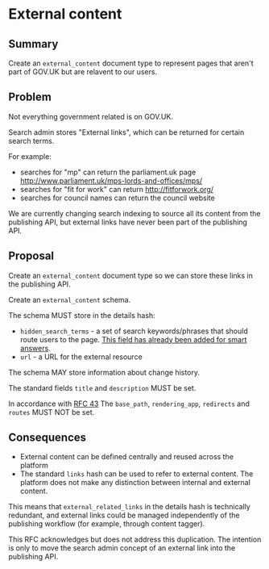 # External content

## Summary

Create an `external_content` document type to represent pages that aren't part
of GOV.UK but are relavent to our users.

## Problem

Not everything government related is on GOV.UK.

Search admin stores "External links", which can be returned for certain search terms.

For example:
- searches for "mp" can return the parliament.uk page http://www.parliament.uk/mps-lords-and-offices/mps/
- searches for "fit for work" can return http://fitforwork.org/
- searches for council names can return the council website

We are currently changing search indexing to source all its content from the publishing API, but external links
have never been part of the publishing API.

## Proposal

Create an `external_content` document type so we can store these links in the publishing API.

Create an `external_content` schema.

The schema MUST store in the details hash:
- `hidden_search_terms` - a set of search keywords/phrases that should route users to the page. [This field has already been added for smart answers](https://github.com/alphagov/govuk-content-schemas/pull/685/files).
-  `url` - a URL for the external resource

The schema MAY store information about change history.

The standard fields `title` and `description` MUST be set.

In accordance with [RFC 43](https://github.com/alphagov/govuk-rfcs/blob/master/rfc-043-content-items-without-a-base-path.md) The `base_path`, `rendering_app`, `redirects` and `routes` MUST NOT be set.

## Consequences

- External content can be defined centrally and reused across the platform
- The standard `links` hash can be used to refer to external content. The platform does not make any distinction between internal and external content.

This means that `external_related_links` in the details hash is technically redundant, and external links could be managed independently of the publishing workflow (for example, through content tagger).

This RFC acknowledges but does not address this duplication. The intention is only to move the search admin concept of an external link into the publishing API.
